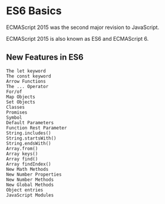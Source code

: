 # ES6 Basics

ECMAScript 2015 was the second major revision to JavaScript.

ECMAScript 2015 is also known as ES6 and ECMAScript 6.

## New Features in ES6

    The let keyword
    The const keyword
    Arrow Functions
    The ... Operator
    For/of
    Map Objects
    Set Objects
    Classes
    Promises
    Symbol
    Default Parameters
    Function Rest Parameter
    String.includes()
    String.startsWith()
    String.endsWith()
    Array.from()
    Array keys()
    Array find()
    Array findIndex()
    New Math Methods
    New Number Properties
    New Number Methods
    New Global Methods
    Object entries
    JavaScript Modules

